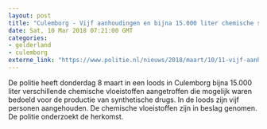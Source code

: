 ```yaml
---
layout: post
title: "Culemborg - Vijf aanhoudingen en bijna 15.000 liter chemische stoffen aangetroffen"
date: Sat, 10 Mar 2018 07:21:00 GMT
categories: 
- gelderland 
- culemborg 
externe_link: "https://www.politie.nl/nieuws/2018/maart/10/11-vijf-aanhoudingen-en-bijna-15.000-liter-chemische-stoffen-aangetroffen.html"
---
```


De politie heeft donderdag 8 maart in een loods in Culemborg bijna 15.000 liter verschillende chemische vloeistoffen aangetroffen die mogelijk waren bedoeld voor de productie van synthetische drugs. In de loods zijn vijf personen aangehouden. De chemische vloeistoffen zijn in beslag genomen. De politie onderzoekt de herkomst.
